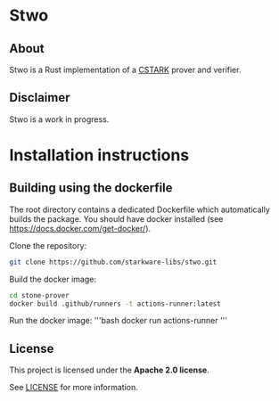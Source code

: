 # Stwo

## About

Stwo is a Rust implementation of a [CSTARK](https://eprint.iacr.org/2024/278) prover and verifier.

## Disclaimer

Stwo is a work in progress.

# Installation instructions

## Building using the dockerfile

The root directory contains a dedicated Dockerfile which automatically builds the package.
You should have docker installed (see https://docs.docker.com/get-docker/).

Clone the repository:

```bash
git clone https://github.com/starkware-libs/stwo.git
```

Build the docker image:

```bash
cd stone-prover
docker build .github/runners -t actions-runner:latest
```

Run the docker image:
'''bash
docker run actions-runner
'''

## License

This project is licensed under the **Apache 2.0 license**.

See [LICENSE](LICENSE) for more information.
